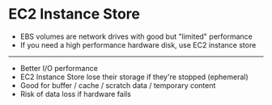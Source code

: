 # EC2 Instance Store

- EBS volumes are network drives with good but "limited" performance
- If you need a high performance hardware disk, use EC2 instance store

---

- Better I/O performance
- EC2 Instance Store lose their storage if they're stopped (ephemeral)
- Good for buffer / cache / scratch data / temporary content
- Risk of data loss if hardware fails